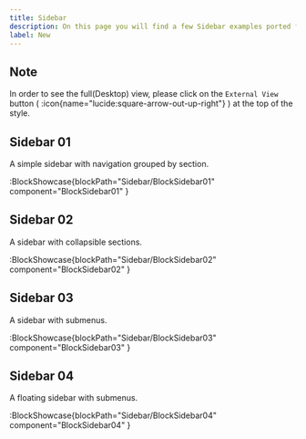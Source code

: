 ```yaml
---
title: Sidebar
description: On this page you will find a few Sidebar examples ported from shadcn-ui.
label: New
---
```


## Note

In order to see the full(Desktop) view, please click on the `External View` button ( :icon{name="lucide:square-arrow-out-up-right"} ) at the top of the style.

## Sidebar 01

A simple sidebar with navigation grouped by section.

:BlockShowcase{blockPath="Sidebar/BlockSidebar01" component="BlockSidebar01" }

## Sidebar 02

A sidebar with collapsible sections.

:BlockShowcase{blockPath="Sidebar/BlockSidebar02" component="BlockSidebar02" }

## Sidebar 03

A sidebar with submenus.

:BlockShowcase{blockPath="Sidebar/BlockSidebar03" component="BlockSidebar03" }

## Sidebar 04

A floating sidebar with submenus.

:BlockShowcase{blockPath="Sidebar/BlockSidebar04" component="BlockSidebar04" }
